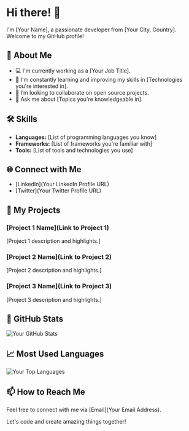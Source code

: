 # Hi there! 👋

I'm [Your Name], a passionate developer from [Your City, Country]. Welcome to my GitHub profile!

## 🚀 About Me

- 💻 I'm currently working as a [Your Job Title].
- 🌱 I'm constantly learning and improving my skills in [Technologies you're interested in].
- 👯 I’m looking to collaborate on open source projects.
- 💬 Ask me about [Topics you're knowledgeable in].

## 🛠️ Skills

- **Languages:** [List of programming languages you know]
- **Frameworks:** [List of frameworks you're familiar with]
- **Tools:** [List of tools and technologies you use]

## 🌐 Connect with Me

- [LinkedIn](Your LinkedIn Profile URL)
- [Twitter](Your Twitter Profile URL)

## 🚀 My Projects

### [Project 1 Name](Link to Project 1)

[Project 1 description and highlights.]

### [Project 2 Name](Link to Project 2)

[Project 2 description and highlights.]

### [Project 3 Name](Link to Project 3)

[Project 3 description and highlights.]

## 🌟 GitHub Stats

![Your GitHub Stats](https://github-readme-stats.vercel.app/api?username=2782712869&show_icons=true&count_private=true&hide=contribs,prs)

## 📈 Most Used Languages

![Your Top Languages](https://github-readme-stats.vercel.app/api/top-langs/?username=2782712869)

## 📫 How to Reach Me

Feel free to connect with me via [Email](Your Email Address).

Let's code and create amazing things together!
